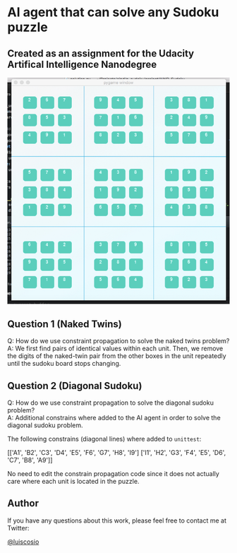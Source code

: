 # AI agent that can solve any Sudoku puzzle
## Created as an assignment for the Udacity Artifical Intelligence Nanodegree

![Screenshot](images/sudoku.png)

## Question 1 (Naked Twins)
Q: How do we use constraint propagation to solve the naked twins problem?  
A: We first find pairs of identical values within each unit. Then, we remove the
digits of the naked-twin pair from the other boxes in the unit repeatedly until
the sudoku board stops changing.

## Question 2 (Diagonal Sudoku)
Q: How do we use constraint propagation to solve the diagonal sudoku problem?  
A: Additional constrains where added to the AI agent in order to solve the
diagonal sudoku problem.

The following constrains (diagonal lines) where added to `unittest`:

[['A1', 'B2', 'C3', 'D4', 'E5', 'F6', 'G7', 'H8', 'I9']
['I1', 'H2', 'G3', 'F4', 'E5', 'D6', 'C7', 'B8', 'A9']]

No need to edit the constrain propagation code since it does not actually care
where each unit is located in the puzzle.

## Author

If you have any questions about this work, please feel free to contact me at Twitter:

[@luiscosio](https://twitter.com/luiscosio)
